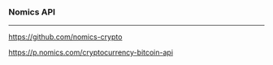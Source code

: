 ### Nomics API
---
https://github.com/nomics-crypto

https://p.nomics.com/cryptocurrency-bitcoin-api

```
```

```
```

```
```


